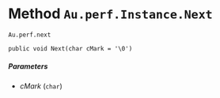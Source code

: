 # Method `Au.perf.Instance.Next`

`Au.perf.next`

```
public void Next(char cMark = '\0')
```

##### Parameters

- *cMark*  (`char`)
